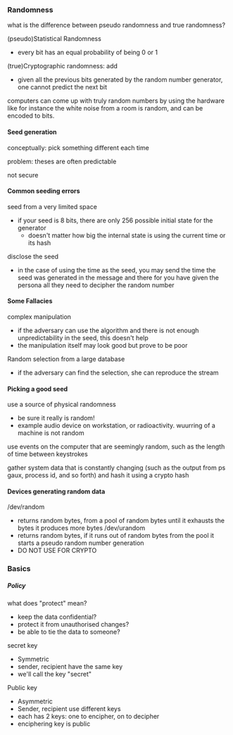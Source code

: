 ### Randomness

what is the difference between pseudo randomness and true randomness?

(pseudo)Statistical Randomness
- every bit has an equal probability of being 0 or 1

(true)Cryptographic randomness: add
- given all the previous bits generated by the random number generator, one cannot predict the next bit

computers can come up with truly random numbers by using the hardware like for instance the white noise from a room is random, and can be encoded to bits.

#### Seed generation

conceptually: pick something different each time

problem: theses are often predictable

not secure

#### Common seeding errors

seed from a very limited space 
- if your seed is 8 bits, there are only 256 possible initial state for the generator
	- doesn't matter how big the internal state is
using the current time or its hash

disclose the seed
- in the case of using the time as the seed, you may send the time the seed was generated in the message and there for you have given the persona all they need to decipher the random number 

#### Some Fallacies

complex manipulation
- if the adversary can use the algorithm and there is not enough unpredictability in the seed, this doesn't help
- the manipulation itself may look good but prove to be poor

Random selection from a large database
- if the adversary can find the selection, she can reproduce the stream


#### Picking a good seed

use a source of physical randomness
- be sure it really is random!
- example audio device on workstation, or radioactivity. wuurring of a machine is not random

use events on the computer that are seemingly random, such as the length of time between keystrokes

gather system data that is constantly changing (such as the output from ps gaux, process id, and so forth) and hash it using a crypto hash

#### Devices generating random data

/dev/random
- returns random bytes, from a pool of random bytes until it exhausts the bytes it produces more bytes
/dev/urandom
- returns random bytes, if it runs out of random bytes from the pool it starts a pseudo random number generation
- DO NOT USE FOR CRYPTO

### Basics
##### Policy

what does "protect" mean?
- keep the data confidential?
- protect it from unauthorised changes?
- be able to tie the data to someone?

secret key
- Symmetric
- sender, recipient have the same key
- we'll call the key "secret"

Public key
- Asymmetric
- Sender, recipient use different keys
- each has 2 keys: one to encipher, on to decipher
- enciphering key is public